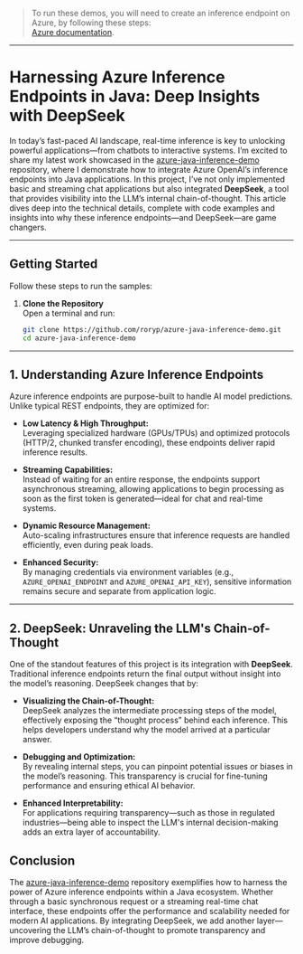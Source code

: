 > To run these demos, you will need to create an inference endpoint on Azure, by following these steps:  
> [Azure documentation](https://learn.microsoft.com/en-us/azure/ai-foundry/model-inference/how-to/github/create-model-deployments?tabs=java).

---

# Harnessing Azure Inference Endpoints in Java: Deep Insights with DeepSeek

In today’s fast-paced AI landscape, real-time inference is key to unlocking powerful applications—from chatbots to interactive systems. I’m excited to share my latest work showcased in the [azure-java-inference-demo](https://github.com/roryp/azure-java-inference-demo) repository, where I demonstrate how to integrate Azure OpenAI’s inference endpoints into Java applications. In this project, I’ve not only implemented basic and streaming chat applications but also integrated **DeepSeek**, a tool that provides visibility into the LLM’s internal chain-of-thought. This article dives deep into the technical details, complete with code examples and insights into why these inference endpoints—and DeepSeek—are game changers.

---

## Getting Started

Follow these steps to run the samples:

1. **Clone the Repository**  
   Open a terminal and run:  
   ```bash
   git clone https://github.com/roryp/azure-java-inference-demo.git
   cd azure-java-inference-demo
   ```

---

## 1. Understanding Azure Inference Endpoints

Azure inference endpoints are purpose-built to handle AI model predictions. Unlike typical REST endpoints, they are optimized for:

- **Low Latency & High Throughput:**  
  Leveraging specialized hardware (GPUs/TPUs) and optimized protocols (HTTP/2, chunked transfer encoding), these endpoints deliver rapid inference results.

- **Streaming Capabilities:**  
  Instead of waiting for an entire response, the endpoints support asynchronous streaming, allowing applications to begin processing as soon as the first token is generated—ideal for chat and real-time systems.

- **Dynamic Resource Management:**  
  Auto-scaling infrastructures ensure that inference requests are handled efficiently, even during peak loads.

- **Enhanced Security:**  
  By managing credentials via environment variables (e.g., `AZURE_OPENAI_ENDPOINT` and `AZURE_OPENAI_API_KEY`), sensitive information remains secure and separate from application logic.

---

## 2. DeepSeek: Unraveling the LLM's Chain-of-Thought

One of the standout features of this project is its integration with **DeepSeek**. Traditional inference endpoints return the final output without insight into the model’s reasoning. DeepSeek changes that by:

- **Visualizing the Chain-of-Thought:**  
  DeepSeek analyzes the intermediate processing steps of the model, effectively exposing the “thought process” behind each inference. This helps developers understand why the model arrived at a particular answer.

- **Debugging and Optimization:**  
  By revealing internal steps, you can pinpoint potential issues or biases in the model’s reasoning. This transparency is crucial for fine-tuning performance and ensuring ethical AI behavior.

- **Enhanced Interpretability:**  
  For applications requiring transparency—such as those in regulated industries—being able to inspect the LLM's internal decision-making adds an extra layer of accountability.

## Conclusion

The [azure-java-inference-demo](https://github.com/roryp/azure-java-inference-demo) repository exemplifies how to harness the power of Azure inference endpoints within a Java ecosystem. Whether through a basic synchronous request or a streaming real-time chat interface, these endpoints offer the performance and scalability needed for modern AI applications. By integrating DeepSeek, we add another layer—uncovering the LLM’s chain-of-thought to promote transparency and improve debugging.
